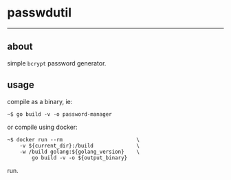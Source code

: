 # passwdutil

* * *

## about

simple `bcrypt` password generator.

## usage

compile as a binary, ie:

```
~$ go build -v -o password-manager
```

or compile using docker:

```
~$ docker run --rm                        \
	-v ${current_dir}:/build              \
	-w /build golang:${golang_version}    \
		go build -v -o ${output_binary}
```

run.
